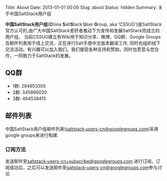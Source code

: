 Title: About
Date: 2013-01-01 00:00
Slug: about
Status: hidden
Summary: 关于中国SaltStack用户组

**中国SaltStack用户组**(**C**hina **S**alt**S**tack **U**ser **G**roup, aka 'CSSUG')是SaltStack官方认可的,由广大中国SaltStack爱好者推动下为宣传和发展SaltStack而成立的用户组。 当前CSSUG建立有Wiki用于知识分享、微博、QQ群、Google Groups及邮件列表用于线上交流，正在进行Salt手册中文版本翻译工作, 同时也组织线下交流活动。有兴趣可以加入我们。我们接受各种支持和赞助，同时也愿意与您合作，一同致力于SaltStack的发展。

## QQ群
* 1群: 294953305
* 2群: 345866020
* 3群: 464538415

## 邮件列表

中国SaltStack用户组邮件列表([saltstack-users-cn@googlegroups.com](mailto:saltstack-users-cn@googlegroups.com))采用google groups来进行构建.

### 订阅方法

发送邮件至[saltstack-users-cn+subscribe@googlegroups.com](mailto:saltstack-users-cn+subscribe@googlegroups.com) 进行订阅，订阅成功后，之后可以发送邮件至[saltstack-users-cn@googlegroups.com](mailto:saltstack-users-cn@googlegroups.com)参与讨论
